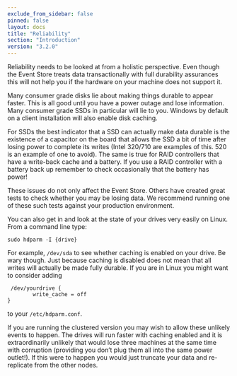 ```yaml
---
exclude_from_sidebar: false
pinned: false
layout: docs
title: "Reliability"
section: "Introduction"
version: "3.2.0"
---
```


Reliability needs to be looked at from a holistic perspective. Even though the Event Store treats data transactionally with full durability assurances this will not help you if the hardware on your machine does not support it.

Many consumer grade disks lie about making things durable to appear faster. This is all good until you have a power outage and lose information. Many consumer grade SSDs in particular will lie to you. Windows by default on a client installation will also enable disk caching.

For SSDs the best indicator that a SSD can actually make data durable is the existence of a capacitor on the board that allows the SSD a bit of time after losing power to complete its writes (Intel 320/710 are examples of this. 520 is an example of one to avoid). The same is true for RAID controllers that have a write-back cache and a battery. If you use a RAID controller with a battery back up remember to check occasionally that the battery has power!

These issues do not only affect the Event Store. Others have created great tests to check whether you may be losing data. We recommend running one of these such tests against your production environment.

You can also get in and look at the state of your drives very easily on Linux. From a command line type:

```
sudo hdparm -I {drive}
```

For example, `/dev/sda` to see whether caching is enabled on your drive. Be wary though. Just because caching is disabled does not mean that all writes will actually be made fully durable. If you are in Linux you might want to consider adding

```
 /dev/yourdrive {
        write_cache = off
}
```

to your `/etc/hdparm.conf`.

If you are running the clustered version you may wish to allow these unlikely events to happen. The drives will run faster with caching enabled and it is extraordinarily unlikely that would lose three machines at the same time with corruption (providing you don’t plug them all into the same power outlet!). If this were to happen you would just truncate your data and re-replicate from the other nodes. 
